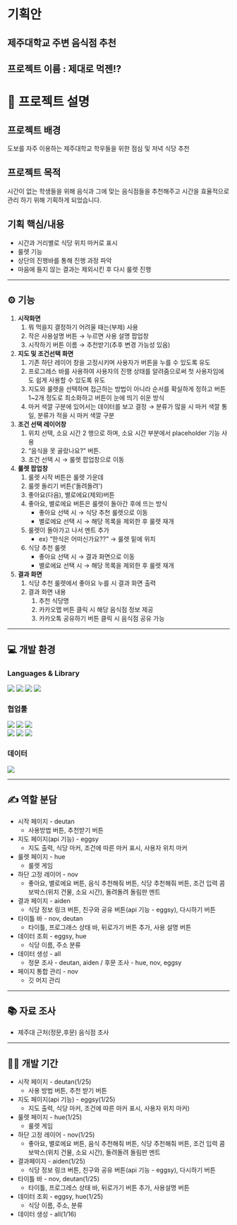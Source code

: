 # 기획안

## 제주대학교 주변 음식점 추천

## 프로젝트 이름 : 제대로 먹젠!?

# 💬 프로젝트 설명

## 프로젝트 배경

도보를 자주 이용하는 제주대학교 학우들을 위한 점심 및 저녁 식당 추천

## 프로젝트 목적

시간이 없는 학생들을 위해 음식과 그에 맞는 음식점들을 추천해주고 시간을 효율적으로 관리 하기 위해 기획하게 되었습니다.

## 기획 핵심/내용

- 시간과 거리별로 식당 위치 마커로 표시
- 룰렛 기능
- 상단의 진행바를 통해 진행 과정 파악
- 마음에 들지 않는 결과는 제외시킨 후 다시 룰렛 진행

---

## ⚙️ 기능

1. **시작화면**
   1. 뭐 먹을지 결정하기 어려울 때는(부제) 사용
   2. 작은 사용설명 버튼 → 누르면 사용 설명 팝업창
   3. 시작하기 버튼 이름 → 추천받기(추후 변경 가능성 있음)
2. **지도 및 조건선택 화면**
   1. 기존 하단 레이어 창을 고정시키며 사용자가 버튼을 누를 수 있도록 유도
   2. 프로그레스 바를 사용하여 사용자의 진행 상태를 알려줌으로써 첫 사용자임에도 쉽게 사용할 수 있도록 유도
   3. 지도와 룰렛을 선택하며 접근하는 방법이 아니라 순서를 확실하게 정하고 버튼 1~2개 정도로 최소화하고 버튼이 눈에 띄기 쉬운 방식
   4. 마커 색깔 구분에 있어서는 데이터를 보고 결정 → 분류가 많을 시 마커 색깔 통일, 분류가 적을 시 마커 색깔 구분
3. **조건 선택 레이어창**
   1. 위치 선택, 소요 시간 2 행으로 하며, 소요 시간 부분에서 placeholder 기능 사용
   2. “음식을 못 골랐나요?” 버튼.
   3. 조건 선택 시 → 룰렛 팝업창으로 이동
4. **룰렛 팝업창**
   1. 룰렛 시작 버튼은 룰렛 가운데
   2. 룰렛 돌리기 버튼('돌려돌려')
   3. 좋아요(다음), 별로에요(제외)버튼
   4. 좋아요, 별로에요 버튼은 룰렛이 돌아간 후에 뜨는 방식
      - 좋아요 선택 시 → 식당 추천 룰렛으로 이동
      - 별로에요 선택 시 → 해당 목록을 제외한 후 룰렛 재개
   5. 룰렛이 돌아가고 나서 멘트 추가
      - ex) “한식은 어떠신가요??” → 룰렛 밑에 위치
   6. 식당 추천 룰렛
      - 좋아요 선택 시 → 결과 화면으로 이동
      - 별로에요 선택 시 → 해당 목록을 제외한 후 룰렛 재개
5. **결과 화면**
   1. 식당 추천 룰렛에서 좋아요 누를 시 결과 화면 출력
   2. 결과 화면 내용
      1. 추천 식당명
      2. 카카오맵 버튼 클릭 시 해당 음식점 정보 제공
      3. 카카오톡 공유하기 버튼 클릭 시 음식점 공유 가능

---

## 💻 개발 환경

### **Languages & Library**

<div>
<img src="https://img.shields.io/badge/html5-E34F26?style=for-the-badge&logo=html5&logoColor=white">
<img src="https://img.shields.io/badge/css-1572B6?style=for-the-badge&logo=css3&logoColor=white">
<img src="https://img.shields.io/badge/javascript-F7DF1E?style=for-the-badge&logo=javascript&logoColor=black">
<img src="https://img.shields.io/badge/react-61DAFB?style=for-the-badge&logo=react&logoColor=black">

</div>

### 협업툴

<div>
<img src="https://img.shields.io/badge/Agit-181717?style=for-the-badge&logo=Agit&logoColor=white">
<img src="https://img.shields.io/badge/Jira-0052CC?style=for-the-badge&logo=Jira&logoColor=white">
<img src="https://img.shields.io/badge/github-181717?style=for-the-badge&logo=github&logoColor=white">
</br>
<img src="https://img.shields.io/badge/prettier-F7B93E?style=for-the-badge&logo=prettier&logoColor=white">
<img src="https://img.shields.io/badge/ESLint-4B32C3?style=for-the-badge&logo=ESLint&logoColor=white">
<img src="https://img.shields.io/badge/Figma-F24E1E?style=for-the-badge&logo=Figma&logoColor=white">


</div>

### 데이터
<img src="https://img.shields.io/badge/JSON-000000?style=for-the-badge&logo=json&logoColor=white">



<br>

---

## ✍️ 역할 분담

- 시작 페이지 - deutan
  - 사용방법 버튼, 추천받기 버튼
- 지도 페이지(api 기능) - eggsy
  - 지도 출력, 식당 마커, 조건에 따른 마커 표시, 사용자 위치 마커
- 룰렛 페이지 - hue
  - 룰렛 게임
- 하단 고정 레이어 - nov
  - 좋아요, 별로에요 버튼, 음식 추천해줘 버튼, 식당 추천해줘 버튼, 조건 입력 콤보박스(위치 건물, 소요 시간), 돌려돌려 돌림판 멘트
- 결과 페이지 - aiden
  - 식당 정보 링크 버튼, 친구와 공유 버튼(api 기능 - eggsy), 다시하기 버튼
- 타이틀 바 - nov, deutan
  - 타이틀, 프로그래스 상태 바, 뒤로가기 버튼 추가, 사용 설명 버튼
- 데이터 조회 - eggsy, hue
  - 식당 이름, 주소 분류
- 데이터 생성 - all
  - 정문 조사 - deutan, aiden / 후문 조사 - hue, nov, eggsy
- 페이지 통합 관리 - nov
  - 깃 머지 관리

---

## 📚 자료 조사

- 제주대 근처(정문,후문) 음식점 조사

---

## 🧑‍💻 개발 기간

- 시작 페이지 - deutan(1/25)
  - 사용 방법 버튼, 추천 받기 버튼
- 지도 페이지(api 기능) - eggsy(1/25)
  - 지도 출력, 식당 마커, 조건에 따른 마커 표시, 사용자 위치 마커)
- 룰렛 페이지 - hue(1/25)
  - 룰렛 게임
- 하단 고정 레이어 - nov(1/25)
  - 좋아요, 별로에요 버튼, 음식 추천해줘 버튼, 식당 추천해줘 버튼, 조건 입력 콤보박스(위치 건물, 소요 시간), 돌려돌려 돌림판 멘트
- 결과페이지 - aiden(1/25)
  - 식당 정보 링크 버튼, 친구와 공유 버튼(api 기능 - eggsy), 다시하기 버튼
- 타이틀 바 - nov, deutan(1/25)
  - 타이틀, 프로그레스 상태 바, 뒤로가기 버튼 추가, 사용설명 버튼
- 데이터 조회 - eggsy, hue(1/25)
  - 식당 이름, 주소, 분류
- 데이터 생성 - all(1/16)
